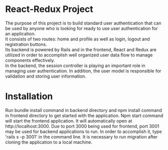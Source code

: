 # React-Redux Project
 
The purpose of this project is to build standard user authentication that can be used by anyone who is looking for ready to use user authentication for an application.<br />
It consists of two routes: home and profile as well as login, logout and registration buttons.<br />
Its backend is powered by Rails and in the frontend, React and Redux are utilized in order to accomplish well organized user data flow to manage components effectively.<br />
In the backend, the session controller is playing an important role in managing user authentication. In addition, the user model is responsible for validation and storing user information. <br />
 

# Installation
 
Run bundle install command in backend directory and npm install command in frontend directory to get started with the application. Npm start command will start the frontend application. It will automatically open at http://localhost:3000. Due to port 3000 being used for frontend, port 3001 may be used for backend applications to run. In order to accomplish it, type 'rails s -p 3001' in the command line. It is necessary to run migration after cloning the application to a local machine.